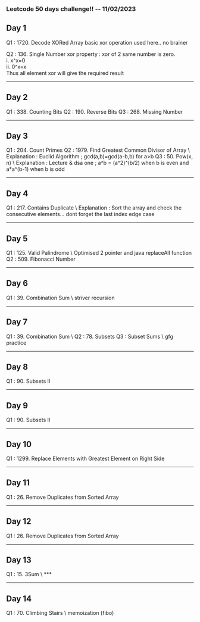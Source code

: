 ### Leetcode 50 days challenge!! -- 11/02/2023



## Day 1
Q1 : 1720. Decode XORed Array 
basic xor operation used here.. no brainer


Q2 : 136. Single Number
xor property : xor of 2 same number is zero. <br/>
i.  x^x=0 <br/>
ii. 0^x=x <br/>
Thus all element xor will give the required result <br/>

---

## Day 2
Q1 : 338. Counting Bits
Q2 : 190. Reverse Bits
Q3 : 268. Missing Number

---

## Day 3
Q1 : 204. Count Primes
Q2 : 1979. Find Greatest Common Divisor of Array  \\ Explanation : Euclid Algorithm ; gcd(a,b)=gcd(a-b,b) for a>b
Q3 : 50. Pow(x, n) \\ Explanation : Lecture & dsa one ; a^b = (a^2)^(b/2) when b is even and a*a^(b-1) when b is odd

---

## Day 4
Q1 : 217. Contains Duplicate \\ Explanation : Sort the array and check the consecutive elements... dont forget the last index edge case

---

## Day 5
Q1 : 125. Valid Palindrome \\ Optimised 2 pointer and java replaceAll function
Q2 : 509. Fibonacci Number

---

## Day 6
Q1 : 39. Combination Sum \\ striver recursion

---

## Day 7
Q1 : 39. Combination Sum \\ 
Q2 : 78. Subsets
Q3 : Subset Sums \\ gfg practice

---

## Day 8
Q1 : 90. Subsets II

---

## Day 9
Q1 : 90. Subsets II

---

## Day 10
Q1 : 1299. Replace Elements with Greatest Element on Right Side

---

## Day 11
Q1 : 26. Remove Duplicates from Sorted Array

---

## Day 12
Q1 : 26. Remove Duplicates from Sorted Array

---

## Day 13
Q1 : 15. 3Sum \\ ***

---

## Day 14
Q1 : 70. Climbing Stairs \\ memoization (fibo)


